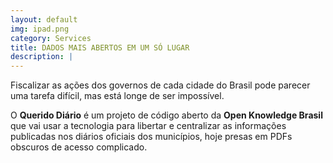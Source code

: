 ```yaml
---
layout: default
img: ipad.png
category: Services
title: DADOS MAIS ABERTOS EM UM SÓ LUGAR
description: |
---
```

  <p>Fiscalizar as ações dos governos de cada cidade do Brasil pode parecer uma tarefa difícil, mas está longe de ser impossível.</p>
  <p>O <strong>Querido Diário</strong> é um projeto de código aberto da
  <strong>Open Knowledge Brasil</strong> que vai usar a tecnologia
  para libertar e centralizar as informações
  publicadas nos diários oficiais dos municípios, hoje
  presas em PDFs obscuros de acesso complicado.</p>
